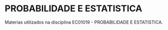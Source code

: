 # PROBABILIDADE E ESTATISTICA

Materias utilizados na disciplina EC01019 - PROBABILIDADE E ESTATISTICA.
